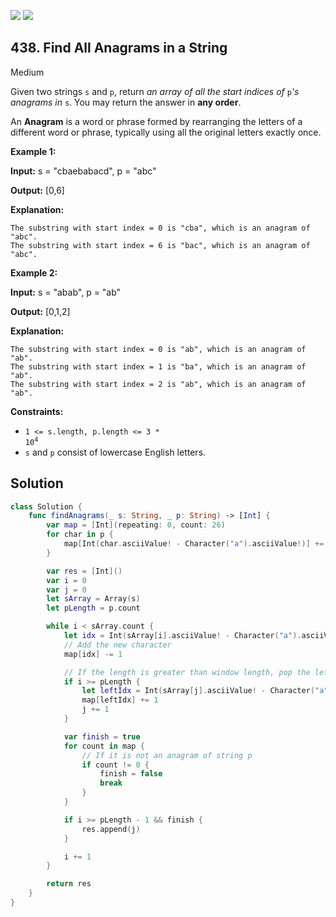 [![](https://img.shields.io/github/stars/LeetCode-in-Swift/LeetCode-in-Swift?label=Stars&style=flat-square)](https://github.com/LeetCode-in-Swift/LeetCode-in-Swift)
[![](https://img.shields.io/github/forks/LeetCode-in-Swift/LeetCode-in-Swift?label=Fork%20me%20on%20GitHub%20&style=flat-square)](https://github.com/LeetCode-in-Swift/LeetCode-in-Swift/fork)

## 438\. Find All Anagrams in a String

Medium

Given two strings `s` and `p`, return _an array of all the start indices of_ `p`_'s anagrams in_ `s`. You may return the answer in **any order**.

An **Anagram** is a word or phrase formed by rearranging the letters of a different word or phrase, typically using all the original letters exactly once.

**Example 1:**

**Input:** s = "cbaebabacd", p = "abc"

**Output:** [0,6]

**Explanation:**

    The substring with start index = 0 is "cba", which is an anagram of "abc".
    The substring with start index = 6 is "bac", which is an anagram of "abc". 

**Example 2:**

**Input:** s = "abab", p = "ab"

**Output:** [0,1,2]

**Explanation:**

    The substring with start index = 0 is "ab", which is an anagram of "ab".
    The substring with start index = 1 is "ba", which is an anagram of "ab".
    The substring with start index = 2 is "ab", which is an anagram of "ab". 

**Constraints:**

*   <code>1 <= s.length, p.length <= 3 * 10<sup>4</sup></code>
*   `s` and `p` consist of lowercase English letters.

## Solution

```swift
class Solution {
    func findAnagrams(_ s: String, _ p: String) -> [Int] {
        var map = [Int](repeating: 0, count: 26)
        for char in p {
            map[Int(char.asciiValue! - Character("a").asciiValue!)] += 1
        }

        var res = [Int]()
        var i = 0
        var j = 0
        let sArray = Array(s)
        let pLength = p.count

        while i < sArray.count {
            let idx = Int(sArray[i].asciiValue! - Character("a").asciiValue!)
            // Add the new character
            map[idx] -= 1

            // If the length is greater than window length, pop the left character in the window
            if i >= pLength {
                let leftIdx = Int(sArray[j].asciiValue! - Character("a").asciiValue!)
                map[leftIdx] += 1
                j += 1
            }

            var finish = true
            for count in map {
                // If it is not an anagram of string p
                if count != 0 {
                    finish = false
                    break
                }
            }

            if i >= pLength - 1 && finish {
                res.append(j)
            }

            i += 1
        }

        return res
    }
}
```